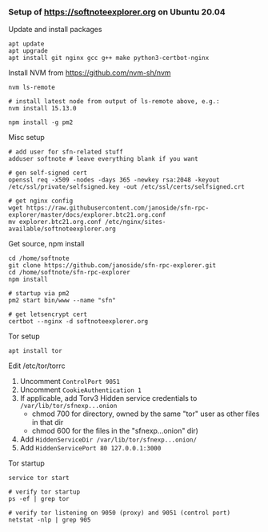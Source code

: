 ### Setup of https://softnoteexplorer.org on Ubuntu 20.04

Update and install packages

    apt update
    apt upgrade
    apt install git nginx gcc g++ make python3-certbot-nginx
    
Install NVM from https://github.com/nvm-sh/nvm

    nvm ls-remote
    
    # install latest node from output of ls-remote above, e.g.:
    nvm install 15.13.0 
    
    npm install -g pm2
    
Misc setup

    # add user for sfn-related stuff
    adduser softnote # leave everything blank if you want
    
    # gen self-signed cert
    openssl req -x509 -nodes -days 365 -newkey rsa:2048 -keyout /etc/ssl/private/selfsigned.key -out /etc/ssl/certs/selfsigned.crt
    
    # get nginx config
    wget https://raw.githubusercontent.com/janoside/sfn-rpc-explorer/master/docs/explorer.btc21.org.conf
    mv explorer.btc21.org.conf /etc/nginx/sites-available/softnoteexplorer.org

Get source, npm install

    cd /home/softnote
    git clone https://github.com/janoside/sfn-rpc-explorer.git
    cd /home/softnote/sfn-rpc-explorer
    npm install
    
    # startup via pm2
    pm2 start bin/www --name "sfn"
    
    # get letsencrypt cert
    certbot --nginx -d softnoteexplorer.org
    
Tor setup

    apt install tor
    
Edit /etc/tor/torrc

1. Uncomment `ControlPort 9051`
2. Uncomment `CookieAuthentication 1`
3. If applicable, add Torv3 Hidden service credentials to `/var/lib/tor/sfnexp...onion`
    * chmod 700 for directory, owned by the same "tor" user as other files in that dir
    * chmod 600 for the files in the "sfnexp...onion" dir)
5. Add `HiddenServiceDir /var/lib/tor/sfnexp...onion/`
6. Add `HiddenServicePort 80 127.0.0.1:3000`


Tor startup

    service tor start
    
    # verify tor startup
    ps -ef | grep tor
    
    # verify tor listening on 9050 (proxy) and 9051 (control port)
    netstat -nlp | grep 905
    
